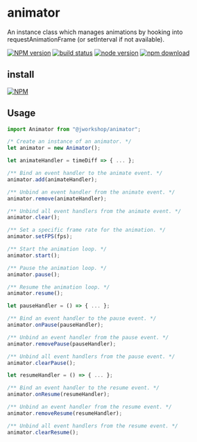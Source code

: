 # animator

An instance class which manages animations by hooking into requestAnimationFrame (or setInterval if not available).

[![NPM version][npm-image]][npm-url]
[![build status][travis-image]][travis-url]
[![node version][node-image]][node-url]
[![npm download][download-image]][download-url]

[npm-image]: http://img.shields.io/npm/v/@jworkshop/animator.svg
[npm-url]: http://npmjs.org/package/@jworkshop/animator
[travis-image]: https://img.shields.io/travis/JWorkshop/animator.svg
[travis-url]: https://travis-ci.org/JWorkshop/animator
[node-image]: https://img.shields.io/badge/node.js-%3E=_0.10-green.svg
[node-url]: http://nodejs.org/download/
[download-image]: https://img.shields.io/npm/dm/@jworkshop/animator.svg
[download-url]: https://npmjs.org/package/@jworkshop/animator

## install

[![NPM](https://nodei.co/npm/@jworkshop/animator.png)](https://nodei.co/npm/@jworkshop/animator)

## Usage

```javascript
import Animator from "@jworkshop/animator";

/* Create an instance of an animator. */
let animator = new Animator();

let animateHandler = timeDiff => { ... };

/** Bind an event handler to the animate event. */
animator.add(animateHandler);

/** Unbind an event handler from the animate event. */
animator.remove(animateHandler);

/** Unbind all event handlers from the animate event. */
animator.clear();

/** Set a specific frame rate for the animation. */
animator.setFPS(fps);

/** Start the animation loop. */
animator.start();

/** Pause the animation loop. */
animator.pause();

/** Resume the animation loop. */
animator.resume();

let pauseHandler = () => { ... };

/** Bind an event handler to the pause event. */
animator.onPause(pauseHandler);

/** Unbind an event handler from the pause event. */
animator.removePause(pauseHandler);

/** Unbind all event handlers from the pause event. */
animator.clearPause();

let resumeHandler = () => { ... };

/** Bind an event handler to the resume event. */
animator.onResume(resumeHandler);

/** Unbind an event handler from the resume event. */
animator.removeResume(resumeHandler);

/** Unbind all event handlers from the resume event. */
animator.clearResume();
```

